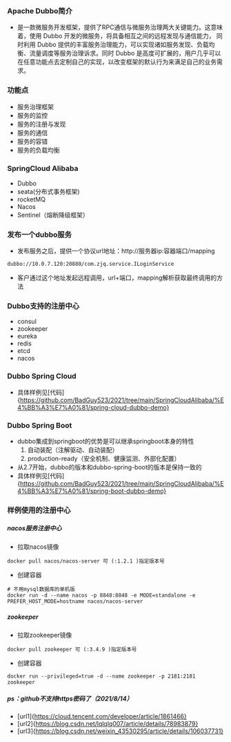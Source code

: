 ### Apache Dubbo简介
- 是一款微服务开发框架，提供了RPC通信与微服务治理两大关键能力。这意味着，使用 Dubbo 开发的微服务，将具备相互之间的远程发现与通信能力， 同时利用 Dubbo 提供的丰富服务治理能力，可以实现诸如服务发现、负载均衡、流量调度等服务治理诉求。同时 Dubbo 是高度可扩展的，用户几乎可以在任意功能点去定制自己的实现，以改变框架的默认行为来满足自己的业务需求。
### 功能点
- 服务治理框架
- 服务的监控
- 服务的注册与发现
- 服务的通信
- 服务的容错
- 服务的负载均衡
### SpringCloud Alibaba
- Dubbo
- seata(分布式事务框架)
- rocketMQ
- Nacos
- Sentinel（熔断降级框架）
### 发布一个dubbo服务
- 发布服务之后，提供一个协议url地址：http://服务器ip:容器端口/mapping
```
dubbo://10.0.7.120:20880/com.zjq.service.ILoginService
```
- 客户通过这个地址发起远程调用，url+端口，mapping解析获取最终调用的方法
### Dubbo支持的注册中心
- consul
- zookeeper
- eureka
- redis
- etcd
- nacos
### Dubbo Spring Cloud
- 具体样例见[代码]{https://github.com/BadGuy523/2021/tree/main/SpringCloudAlibaba/%E4%BB%A3%E7%A0%81/spring-cloud-dubbo-demo}
### Dubbo Spring Boot
- dubbo集成到springboot的优势是可以继承springboot本身的特性
  1. 自动装配（注解驱动、自动装配）
  2. production-ready（安全机制、健康监测、外部化配置）
- 从2.7开始，dubbo的版本和dubbo-spring-boot的版本是保持一致的
- 具体样例见[代码]{https://github.com/BadGuy523/2021/tree/main/SpringCloudAlibaba/%E4%BB%A3%E7%A0%81/spring-boot-dubbo-demo}
### 样例使用的注册中心
##### nacos服务注册中心
- 拉取nacos镜像
```
docker pull nacos/nacos-server 可 (:1.2.1 )指定版本号
```
- 创建容器
```
# 不用mysql数据库的单机版
docker run -d --name nacos -p 8848:8848 -e MODE=standalone -e PREFER_HOST_MODE=hostname nacos/nacos-server
```
##### zookeeper
- 拉取zookeeper镜像
```
docker pull zookeeper 可 (:3.4.9 )指定版本号
```
- 创建容器
```
docker run --privileged=true -d --name zookeeper -p 2181:2181 zookeeper
```
##### ps：github不支持https密码了（2021/8/14）
- [url1]{https://cloud.tencent.com/developer/article/1861466}
- [url2]{https://blog.csdn.net/lqlqlq007/article/details/78983879}
- [url3]{https://blog.csdn.net/weixin_43530295/article/details/106037731}
